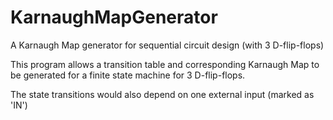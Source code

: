# KarnaughMapGenerator
A Karnaugh Map generator for sequential circuit design (with 3 D-flip-flops)

This program allows a transition table and corresponding Karnaugh Map
to be generated for a finite state machine for 3 D-flip-flops.

The state transitions would also depend on one external input (marked as 'IN')
